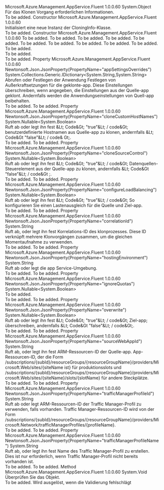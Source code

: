 <Type Name="CloningInfo" FullName="Microsoft.Azure.Management.AppService.Fluent.Models.CloningInfo">
  <TypeSignature Language="C#" Value="public class CloningInfo" />
  <TypeSignature Language="ILAsm" Value=".class public auto ansi beforefieldinit CloningInfo extends System.Object" />
  <TypeSignature Language="DocId" Value="T:Microsoft.Azure.Management.AppService.Fluent.Models.CloningInfo" />
  <TypeSignature Language="VB.NET" Value="Public Class CloningInfo" />
  <TypeSignature Language="F#" Value="type CloningInfo = class" />
  <AssemblyInfo>
    <AssemblyName>Microsoft.Azure.Management.AppService.Fluent</AssemblyName>
    <AssemblyVersion>1.0.0.60</AssemblyVersion>
  </AssemblyInfo>
  <Base>
    <BaseTypeName>System.Object</BaseTypeName>
  </Base>
  <Interfaces />
  <Docs>
    <summary>
            Für das Klonen Vorgang erforderlichen Informationen.
            </summary>
    <remarks>To be added.</remarks>
  </Docs>
  <Members>
    <Member MemberName=".ctor">
      <MemberSignature Language="C#" Value="public CloningInfo ();" />
      <MemberSignature Language="ILAsm" Value=".method public hidebysig specialname rtspecialname instance void .ctor() cil managed" />
      <MemberSignature Language="DocId" Value="M:Microsoft.Azure.Management.AppService.Fluent.Models.CloningInfo.#ctor" />
      <MemberSignature Language="VB.NET" Value="Public Sub New ()" />
      <MemberType>Constructor</MemberType>
      <AssemblyInfo>
        <AssemblyName>Microsoft.Azure.Management.AppService.Fluent</AssemblyName>
        <AssemblyVersion>1.0.0.60</AssemblyVersion>
      </AssemblyInfo>
      <Parameters />
      <Docs>
        <summary>
            Initialisiert eine neue Instanz der CloningInfo-Klasse.
            </summary>
        <remarks>To be added.</remarks>
      </Docs>
    </Member>
    <Member MemberName=".ctor">
      <MemberSignature Language="C#" Value="public CloningInfo (string sourceWebAppId, string correlationId = null, Nullable&lt;bool&gt; overwrite = null, Nullable&lt;bool&gt; cloneCustomHostNames = null, Nullable&lt;bool&gt; cloneSourceControl = null, string hostingEnvironment = null, System.Collections.Generic.IDictionary&lt;string,string&gt; appSettingsOverrides = null, Nullable&lt;bool&gt; configureLoadBalancing = null, string trafficManagerProfileId = null, string trafficManagerProfileName = null, Nullable&lt;bool&gt; ignoreQuotas = null);" />
      <MemberSignature Language="ILAsm" Value=".method public hidebysig specialname rtspecialname instance void .ctor(string sourceWebAppId, string correlationId, valuetype System.Nullable`1&lt;bool&gt; overwrite, valuetype System.Nullable`1&lt;bool&gt; cloneCustomHostNames, valuetype System.Nullable`1&lt;bool&gt; cloneSourceControl, string hostingEnvironment, class System.Collections.Generic.IDictionary`2&lt;string, string&gt; appSettingsOverrides, valuetype System.Nullable`1&lt;bool&gt; configureLoadBalancing, string trafficManagerProfileId, string trafficManagerProfileName, valuetype System.Nullable`1&lt;bool&gt; ignoreQuotas) cil managed" />
      <MemberSignature Language="DocId" Value="M:Microsoft.Azure.Management.AppService.Fluent.Models.CloningInfo.#ctor(System.String,System.String,System.Nullable{System.Boolean},System.Nullable{System.Boolean},System.Nullable{System.Boolean},System.String,System.Collections.Generic.IDictionary{System.String,System.String},System.Nullable{System.Boolean},System.String,System.String,System.Nullable{System.Boolean})" />
      <MemberSignature Language="VB.NET" Value="Public Sub New (sourceWebAppId As String, Optional correlationId As String = null, Optional overwrite As Nullable(Of Boolean) = null, Optional cloneCustomHostNames As Nullable(Of Boolean) = null, Optional cloneSourceControl As Nullable(Of Boolean) = null, Optional hostingEnvironment As String = null, Optional appSettingsOverrides As IDictionary(Of String, String) = null, Optional configureLoadBalancing As Nullable(Of Boolean) = null, Optional trafficManagerProfileId As String = null, Optional trafficManagerProfileName As String = null, Optional ignoreQuotas As Nullable(Of Boolean) = null)" />
      <MemberSignature Language="F#" Value="new Microsoft.Azure.Management.AppService.Fluent.Models.CloningInfo : string * string * Nullable&lt;bool&gt; * Nullable&lt;bool&gt; * Nullable&lt;bool&gt; * string * System.Collections.Generic.IDictionary&lt;string, string&gt; * Nullable&lt;bool&gt; * string * string * Nullable&lt;bool&gt; -&gt; Microsoft.Azure.Management.AppService.Fluent.Models.CloningInfo" Usage="new Microsoft.Azure.Management.AppService.Fluent.Models.CloningInfo (sourceWebAppId, correlationId, overwrite, cloneCustomHostNames, cloneSourceControl, hostingEnvironment, appSettingsOverrides, configureLoadBalancing, trafficManagerProfileId, trafficManagerProfileName, ignoreQuotas)" />
      <MemberType>Constructor</MemberType>
      <AssemblyInfo>
        <AssemblyName>Microsoft.Azure.Management.AppService.Fluent</AssemblyName>
        <AssemblyVersion>1.0.0.60</AssemblyVersion>
      </AssemblyInfo>
      <Parameters>
        <Parameter Name="sourceWebAppId" Type="System.String" />
        <Parameter Name="correlationId" Type="System.String" />
        <Parameter Name="overwrite" Type="System.Nullable&lt;System.Boolean&gt;" />
        <Parameter Name="cloneCustomHostNames" Type="System.Nullable&lt;System.Boolean&gt;" />
        <Parameter Name="cloneSourceControl" Type="System.Nullable&lt;System.Boolean&gt;" />
        <Parameter Name="hostingEnvironment" Type="System.String" />
        <Parameter Name="appSettingsOverrides" Type="System.Collections.Generic.IDictionary&lt;System.String,System.String&gt;" />
        <Parameter Name="configureLoadBalancing" Type="System.Nullable&lt;System.Boolean&gt;" />
        <Parameter Name="trafficManagerProfileId" Type="System.String" />
        <Parameter Name="trafficManagerProfileName" Type="System.String" />
        <Parameter Name="ignoreQuotas" Type="System.Nullable&lt;System.Boolean&gt;" />
      </Parameters>
      <Docs>
        <param name="sourceWebAppId">To be added.</param>
        <param name="correlationId">To be added.</param>
        <param name="overwrite">To be added.</param>
        <param name="cloneCustomHostNames">To be added.</param>
        <param name="cloneSourceControl">To be added.</param>
        <param name="hostingEnvironment">To be added.</param>
        <param name="appSettingsOverrides">To be added.</param>
        <param name="configureLoadBalancing">To be added.</param>
        <param name="trafficManagerProfileId">To be added.</param>
        <param name="trafficManagerProfileName">To be added.</param>
        <param name="ignoreQuotas">To be added.</param>
        <summary>To be added.</summary>
        <remarks>To be added.</remarks>
      </Docs>
    </Member>
    <Member MemberName="AppSettingsOverrides">
      <MemberSignature Language="C#" Value="public System.Collections.Generic.IDictionary&lt;string,string&gt; AppSettingsOverrides { get; set; }" />
      <MemberSignature Language="ILAsm" Value=".property instance class System.Collections.Generic.IDictionary`2&lt;string, string&gt; AppSettingsOverrides" />
      <MemberSignature Language="DocId" Value="P:Microsoft.Azure.Management.AppService.Fluent.Models.CloningInfo.AppSettingsOverrides" />
      <MemberSignature Language="VB.NET" Value="Public Property AppSettingsOverrides As IDictionary(Of String, String)" />
      <MemberSignature Language="F#" Value="member this.AppSettingsOverrides : System.Collections.Generic.IDictionary&lt;string, string&gt; with get, set" Usage="Microsoft.Azure.Management.AppService.Fluent.Models.CloningInfo.AppSettingsOverrides" />
      <MemberType>Property</MemberType>
      <AssemblyInfo>
        <AssemblyName>Microsoft.Azure.Management.AppService.Fluent</AssemblyName>
        <AssemblyVersion>1.0.0.60</AssemblyVersion>
      </AssemblyInfo>
      <Attributes>
        <Attribute>
          <AttributeName>Newtonsoft.Json.JsonProperty(PropertyName="appSettingsOverrides")</AttributeName>
        </Attribute>
      </Attributes>
      <ReturnValue>
        <ReturnType>System.Collections.Generic.IDictionary&lt;System.String,System.String&gt;</ReturnType>
      </ReturnValue>
      <Docs>
        <summary>
            Abrufen oder Festlegen der Anwendung Festlegen von Außerkraftsetzungen für die geklonte-app. Diese Einstellungen überschreiben, wenn angegeben, die Einstellungen aus der Quelle-app geklont. Andernfalls werden die Anwendungseinstellungen von Quell-app beibehalten.
            </summary>
        <value>To be added.</value>
        <remarks>To be added.</remarks>
      </Docs>
    </Member>
    <Member MemberName="CloneCustomHostNames">
      <MemberSignature Language="C#" Value="public Nullable&lt;bool&gt; CloneCustomHostNames { get; set; }" />
      <MemberSignature Language="ILAsm" Value=".property instance valuetype System.Nullable`1&lt;bool&gt; CloneCustomHostNames" />
      <MemberSignature Language="DocId" Value="P:Microsoft.Azure.Management.AppService.Fluent.Models.CloningInfo.CloneCustomHostNames" />
      <MemberSignature Language="VB.NET" Value="Public Property CloneCustomHostNames As Nullable(Of Boolean)" />
      <MemberSignature Language="F#" Value="member this.CloneCustomHostNames : Nullable&lt;bool&gt; with get, set" Usage="Microsoft.Azure.Management.AppService.Fluent.Models.CloningInfo.CloneCustomHostNames" />
      <MemberType>Property</MemberType>
      <AssemblyInfo>
        <AssemblyName>Microsoft.Azure.Management.AppService.Fluent</AssemblyName>
        <AssemblyVersion>1.0.0.60</AssemblyVersion>
      </AssemblyInfo>
      <Attributes>
        <Attribute>
          <AttributeName>Newtonsoft.Json.JsonProperty(PropertyName="cloneCustomHostNames")</AttributeName>
        </Attribute>
      </Attributes>
      <ReturnValue>
        <ReturnType>System.Nullable&lt;System.Boolean&gt;</ReturnType>
      </ReturnValue>
      <Docs>
        <summary>
            Ruft ab oder legt ihn fest &amp;Lt; Code&amp;Gt; "true"&amp;Lt; / code&amp;Gt; benutzerdefinierte Hostnamen aus Quelle-app zu klonen, andernfalls &amp;Lt; Code&amp;Gt "false"&amp;Lt; / code&amp; Gt;.
            </summary>
        <value>To be added.</value>
        <remarks>To be added.</remarks>
      </Docs>
    </Member>
    <Member MemberName="CloneSourceControl">
      <MemberSignature Language="C#" Value="public Nullable&lt;bool&gt; CloneSourceControl { get; set; }" />
      <MemberSignature Language="ILAsm" Value=".property instance valuetype System.Nullable`1&lt;bool&gt; CloneSourceControl" />
      <MemberSignature Language="DocId" Value="P:Microsoft.Azure.Management.AppService.Fluent.Models.CloningInfo.CloneSourceControl" />
      <MemberSignature Language="VB.NET" Value="Public Property CloneSourceControl As Nullable(Of Boolean)" />
      <MemberSignature Language="F#" Value="member this.CloneSourceControl : Nullable&lt;bool&gt; with get, set" Usage="Microsoft.Azure.Management.AppService.Fluent.Models.CloningInfo.CloneSourceControl" />
      <MemberType>Property</MemberType>
      <AssemblyInfo>
        <AssemblyName>Microsoft.Azure.Management.AppService.Fluent</AssemblyName>
        <AssemblyVersion>1.0.0.60</AssemblyVersion>
      </AssemblyInfo>
      <Attributes>
        <Attribute>
          <AttributeName>Newtonsoft.Json.JsonProperty(PropertyName="cloneSourceControl")</AttributeName>
        </Attribute>
      </Attributes>
      <ReturnValue>
        <ReturnType>System.Nullable&lt;System.Boolean&gt;</ReturnType>
      </ReturnValue>
      <Docs>
        <summary>
            Ruft ab oder legt ihn fest &amp;Lt; Code&amp;Gt; "true"&amp;Lt; / code&amp;Gt; Datenquellen-Steuerelement aus der Quelle-app zu klonen, andernfalls &amp;Lt; Code&amp;Gt "false"&amp;Lt; / code&amp;Gt ;.
            </summary>
        <value>To be added.</value>
        <remarks>To be added.</remarks>
      </Docs>
    </Member>
    <Member MemberName="ConfigureLoadBalancing">
      <MemberSignature Language="C#" Value="public Nullable&lt;bool&gt; ConfigureLoadBalancing { get; set; }" />
      <MemberSignature Language="ILAsm" Value=".property instance valuetype System.Nullable`1&lt;bool&gt; ConfigureLoadBalancing" />
      <MemberSignature Language="DocId" Value="P:Microsoft.Azure.Management.AppService.Fluent.Models.CloningInfo.ConfigureLoadBalancing" />
      <MemberSignature Language="VB.NET" Value="Public Property ConfigureLoadBalancing As Nullable(Of Boolean)" />
      <MemberSignature Language="F#" Value="member this.ConfigureLoadBalancing : Nullable&lt;bool&gt; with get, set" Usage="Microsoft.Azure.Management.AppService.Fluent.Models.CloningInfo.ConfigureLoadBalancing" />
      <MemberType>Property</MemberType>
      <AssemblyInfo>
        <AssemblyName>Microsoft.Azure.Management.AppService.Fluent</AssemblyName>
        <AssemblyVersion>1.0.0.60</AssemblyVersion>
      </AssemblyInfo>
      <Attributes>
        <Attribute>
          <AttributeName>Newtonsoft.Json.JsonProperty(PropertyName="configureLoadBalancing")</AttributeName>
        </Attribute>
      </Attributes>
      <ReturnValue>
        <ReturnType>System.Nullable&lt;System.Boolean&gt;</ReturnType>
      </ReturnValue>
      <Docs>
        <summary>
            Ruft ab oder legt ihn fest &amp;Lt; Code&amp;Gt; "true"&amp;Lt; / code&amp;Gt; So konfigurieren Sie einen Lastenausgleich für die Quelle und Ziel-app.
            </summary>
        <value>To be added.</value>
        <remarks>To be added.</remarks>
      </Docs>
    </Member>
    <Member MemberName="CorrelationId">
      <MemberSignature Language="C#" Value="public string CorrelationId { get; set; }" />
      <MemberSignature Language="ILAsm" Value=".property instance string CorrelationId" />
      <MemberSignature Language="DocId" Value="P:Microsoft.Azure.Management.AppService.Fluent.Models.CloningInfo.CorrelationId" />
      <MemberSignature Language="VB.NET" Value="Public Property CorrelationId As String" />
      <MemberSignature Language="F#" Value="member this.CorrelationId : string with get, set" Usage="Microsoft.Azure.Management.AppService.Fluent.Models.CloningInfo.CorrelationId" />
      <MemberType>Property</MemberType>
      <AssemblyInfo>
        <AssemblyName>Microsoft.Azure.Management.AppService.Fluent</AssemblyName>
        <AssemblyVersion>1.0.0.60</AssemblyVersion>
      </AssemblyInfo>
      <Attributes>
        <Attribute>
          <AttributeName>Newtonsoft.Json.JsonProperty(PropertyName="correlationId")</AttributeName>
        </Attribute>
      </Attributes>
      <ReturnValue>
        <ReturnType>System.String</ReturnType>
      </ReturnValue>
      <Docs>
        <summary>
            Ruft ab, oder legt ihn fest Korrelations-ID des klonprozesses. Diese ID verknüpft mehrere Klonvorgängen zusammen, um die gleichen Momentaufnahme zu verwenden.
            </summary>
        <value>To be added.</value>
        <remarks>To be added.</remarks>
      </Docs>
    </Member>
    <Member MemberName="HostingEnvironment">
      <MemberSignature Language="C#" Value="public string HostingEnvironment { get; set; }" />
      <MemberSignature Language="ILAsm" Value=".property instance string HostingEnvironment" />
      <MemberSignature Language="DocId" Value="P:Microsoft.Azure.Management.AppService.Fluent.Models.CloningInfo.HostingEnvironment" />
      <MemberSignature Language="VB.NET" Value="Public Property HostingEnvironment As String" />
      <MemberSignature Language="F#" Value="member this.HostingEnvironment : string with get, set" Usage="Microsoft.Azure.Management.AppService.Fluent.Models.CloningInfo.HostingEnvironment" />
      <MemberType>Property</MemberType>
      <AssemblyInfo>
        <AssemblyName>Microsoft.Azure.Management.AppService.Fluent</AssemblyName>
        <AssemblyVersion>1.0.0.60</AssemblyVersion>
      </AssemblyInfo>
      <Attributes>
        <Attribute>
          <AttributeName>Newtonsoft.Json.JsonProperty(PropertyName="hostingEnvironment")</AttributeName>
        </Attribute>
      </Attributes>
      <ReturnValue>
        <ReturnType>System.String</ReturnType>
      </ReturnValue>
      <Docs>
        <summary>
            Ruft ab oder legt die app Service-Umgebung.
            </summary>
        <value>To be added.</value>
        <remarks>To be added.</remarks>
      </Docs>
    </Member>
    <Member MemberName="IgnoreQuotas">
      <MemberSignature Language="C#" Value="public Nullable&lt;bool&gt; IgnoreQuotas { get; set; }" />
      <MemberSignature Language="ILAsm" Value=".property instance valuetype System.Nullable`1&lt;bool&gt; IgnoreQuotas" />
      <MemberSignature Language="DocId" Value="P:Microsoft.Azure.Management.AppService.Fluent.Models.CloningInfo.IgnoreQuotas" />
      <MemberSignature Language="VB.NET" Value="Public Property IgnoreQuotas As Nullable(Of Boolean)" />
      <MemberSignature Language="F#" Value="member this.IgnoreQuotas : Nullable&lt;bool&gt; with get, set" Usage="Microsoft.Azure.Management.AppService.Fluent.Models.CloningInfo.IgnoreQuotas" />
      <MemberType>Property</MemberType>
      <AssemblyInfo>
        <AssemblyName>Microsoft.Azure.Management.AppService.Fluent</AssemblyName>
        <AssemblyVersion>1.0.0.60</AssemblyVersion>
      </AssemblyInfo>
      <Attributes>
        <Attribute>
          <AttributeName>Newtonsoft.Json.JsonProperty(PropertyName="ignoreQuotas")</AttributeName>
        </Attribute>
      </Attributes>
      <ReturnValue>
        <ReturnType>System.Nullable&lt;System.Boolean&gt;</ReturnType>
      </ReturnValue>
      <Docs>
        <summary>To be added.</summary>
        <value>To be added.</value>
        <remarks>To be added.</remarks>
      </Docs>
    </Member>
    <Member MemberName="Overwrite">
      <MemberSignature Language="C#" Value="public Nullable&lt;bool&gt; Overwrite { get; set; }" />
      <MemberSignature Language="ILAsm" Value=".property instance valuetype System.Nullable`1&lt;bool&gt; Overwrite" />
      <MemberSignature Language="DocId" Value="P:Microsoft.Azure.Management.AppService.Fluent.Models.CloningInfo.Overwrite" />
      <MemberSignature Language="VB.NET" Value="Public Property Overwrite As Nullable(Of Boolean)" />
      <MemberSignature Language="F#" Value="member this.Overwrite : Nullable&lt;bool&gt; with get, set" Usage="Microsoft.Azure.Management.AppService.Fluent.Models.CloningInfo.Overwrite" />
      <MemberType>Property</MemberType>
      <AssemblyInfo>
        <AssemblyName>Microsoft.Azure.Management.AppService.Fluent</AssemblyName>
        <AssemblyVersion>1.0.0.60</AssemblyVersion>
      </AssemblyInfo>
      <Attributes>
        <Attribute>
          <AttributeName>Newtonsoft.Json.JsonProperty(PropertyName="overwrite")</AttributeName>
        </Attribute>
      </Attributes>
      <ReturnValue>
        <ReturnType>System.Nullable&lt;System.Boolean&gt;</ReturnType>
      </ReturnValue>
      <Docs>
        <summary>
            Ruft ab oder legt ihn fest &amp;Lt; Code&amp;Gt; "true"&amp;Lt; / code&amp;Gt; Ziel-app; überschreiben, andernfalls &amp;Lt; Code&amp;Gt "false"&amp;Lt; / code&amp;Gt;.
            </summary>
        <value>To be added.</value>
        <remarks>To be added.</remarks>
      </Docs>
    </Member>
    <Member MemberName="SourceWebAppId">
      <MemberSignature Language="C#" Value="public string SourceWebAppId { get; set; }" />
      <MemberSignature Language="ILAsm" Value=".property instance string SourceWebAppId" />
      <MemberSignature Language="DocId" Value="P:Microsoft.Azure.Management.AppService.Fluent.Models.CloningInfo.SourceWebAppId" />
      <MemberSignature Language="VB.NET" Value="Public Property SourceWebAppId As String" />
      <MemberSignature Language="F#" Value="member this.SourceWebAppId : string with get, set" Usage="Microsoft.Azure.Management.AppService.Fluent.Models.CloningInfo.SourceWebAppId" />
      <MemberType>Property</MemberType>
      <AssemblyInfo>
        <AssemblyName>Microsoft.Azure.Management.AppService.Fluent</AssemblyName>
        <AssemblyVersion>1.0.0.60</AssemblyVersion>
      </AssemblyInfo>
      <Attributes>
        <Attribute>
          <AttributeName>Newtonsoft.Json.JsonProperty(PropertyName="sourceWebAppId")</AttributeName>
        </Attribute>
      </Attributes>
      <ReturnValue>
        <ReturnType>System.String</ReturnType>
      </ReturnValue>
      <Docs>
        <summary>
            Ruft ab, oder legt ihn fest ARM-Ressourcen-ID der Quelle-app. App-Ressourcen-ID, der die Form /subscriptions/{subId}/resourceGroups/{resourceGroupName}/providers/Microsoft.Web/sites/{siteName ist} für produktionsslots und /subscriptions/{subId}/resourceGroups/{resourceGroupName}/providers/Microsoft.Web/sites/{siteName}/slots/{slotName} für andere Steckplätze.
            </summary>
        <value>To be added.</value>
        <remarks>To be added.</remarks>
      </Docs>
    </Member>
    <Member MemberName="TrafficManagerProfileId">
      <MemberSignature Language="C#" Value="public string TrafficManagerProfileId { get; set; }" />
      <MemberSignature Language="ILAsm" Value=".property instance string TrafficManagerProfileId" />
      <MemberSignature Language="DocId" Value="P:Microsoft.Azure.Management.AppService.Fluent.Models.CloningInfo.TrafficManagerProfileId" />
      <MemberSignature Language="VB.NET" Value="Public Property TrafficManagerProfileId As String" />
      <MemberSignature Language="F#" Value="member this.TrafficManagerProfileId : string with get, set" Usage="Microsoft.Azure.Management.AppService.Fluent.Models.CloningInfo.TrafficManagerProfileId" />
      <MemberType>Property</MemberType>
      <AssemblyInfo>
        <AssemblyName>Microsoft.Azure.Management.AppService.Fluent</AssemblyName>
        <AssemblyVersion>1.0.0.60</AssemblyVersion>
      </AssemblyInfo>
      <Attributes>
        <Attribute>
          <AttributeName>Newtonsoft.Json.JsonProperty(PropertyName="trafficManagerProfileId")</AttributeName>
        </Attribute>
      </Attributes>
      <ReturnValue>
        <ReturnType>System.String</ReturnType>
      </ReturnValue>
      <Docs>
        <summary>
            Ruft ab oder legt ARM-Ressourcen-ID der Traffic Manager-Profil zu verwenden, falls vorhanden. Traffic Manager-Ressourcen-ID wird von der Form /subscriptions/{subId}/resourceGroups/{resourceGroupName}/providers/Microsoft.Network/trafficManagerProfiles/{profileName}.
            </summary>
        <value>To be added.</value>
        <remarks>To be added.</remarks>
      </Docs>
    </Member>
    <Member MemberName="TrafficManagerProfileName">
      <MemberSignature Language="C#" Value="public string TrafficManagerProfileName { get; set; }" />
      <MemberSignature Language="ILAsm" Value=".property instance string TrafficManagerProfileName" />
      <MemberSignature Language="DocId" Value="P:Microsoft.Azure.Management.AppService.Fluent.Models.CloningInfo.TrafficManagerProfileName" />
      <MemberSignature Language="VB.NET" Value="Public Property TrafficManagerProfileName As String" />
      <MemberSignature Language="F#" Value="member this.TrafficManagerProfileName : string with get, set" Usage="Microsoft.Azure.Management.AppService.Fluent.Models.CloningInfo.TrafficManagerProfileName" />
      <MemberType>Property</MemberType>
      <AssemblyInfo>
        <AssemblyName>Microsoft.Azure.Management.AppService.Fluent</AssemblyName>
        <AssemblyVersion>1.0.0.60</AssemblyVersion>
      </AssemblyInfo>
      <Attributes>
        <Attribute>
          <AttributeName>Newtonsoft.Json.JsonProperty(PropertyName="trafficManagerProfileName")</AttributeName>
        </Attribute>
      </Attributes>
      <ReturnValue>
        <ReturnType>System.String</ReturnType>
      </ReturnValue>
      <Docs>
        <summary>
            Ruft ab, oder legt ihn fest Name des Traffic Manager-Profil zu erstellen. Dies ist nur erforderlich, wenn Traffic Manager-Profil nicht bereits vorhanden ist.
            </summary>
        <value>To be added.</value>
        <remarks>To be added.</remarks>
      </Docs>
    </Member>
    <Member MemberName="Validate">
      <MemberSignature Language="C#" Value="public virtual void Validate ();" />
      <MemberSignature Language="ILAsm" Value=".method public hidebysig newslot virtual instance void Validate() cil managed" />
      <MemberSignature Language="DocId" Value="M:Microsoft.Azure.Management.AppService.Fluent.Models.CloningInfo.Validate" />
      <MemberSignature Language="VB.NET" Value="Public Overridable Sub Validate ()" />
      <MemberSignature Language="F#" Value="abstract member Validate : unit -&gt; unit&#xA;override this.Validate : unit -&gt; unit" Usage="cloningInfo.Validate " />
      <MemberType>Method</MemberType>
      <AssemblyInfo>
        <AssemblyName>Microsoft.Azure.Management.AppService.Fluent</AssemblyName>
        <AssemblyVersion>1.0.0.60</AssemblyVersion>
      </AssemblyInfo>
      <ReturnValue>
        <ReturnType>System.Void</ReturnType>
      </ReturnValue>
      <Parameters />
      <Docs>
        <summary>
            Überprüfen Sie das Objekt.
            </summary>
        <remarks>To be added.</remarks>
        <exception cref="T:Microsoft.Rest.ValidationException">
            Wird ausgelöst, wenn die Validierung fehlschlägt
            </exception>
      </Docs>
    </Member>
  </Members>
</Type>